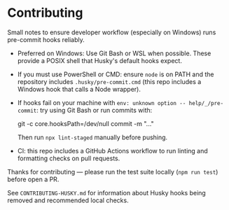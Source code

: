 # Contributing

Small notes to ensure developer workflow (especially on Windows) runs pre-commit hooks reliably.

- Preferred on Windows: Use Git Bash or WSL when possible. These provide a POSIX shell that Husky's default hooks expect.
- If you must use PowerShell or CMD: ensure `node` is on PATH and the repository includes `.husky/pre-commit.cmd` (this repo includes a Windows hook that calls a Node wrapper).
- If hooks fail on your machine with `env: unknown option -- help/_/pre-commit`: try using Git Bash or run commits with:

  git -c core.hooksPath=/dev/null commit -m "..."

  Then run `npx lint-staged` manually before pushing.

- CI: this repo includes a GitHub Actions workflow to run linting and formatting checks on pull requests.

Thanks for contributing — please run the test suite locally (`npm run test`) before open a PR.

See `CONTRIBUTING-HUSKY.md` for information about Husky hooks being removed and recommended local checks.
